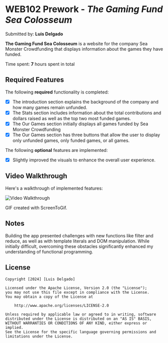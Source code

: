 # WEB102 Prework - *The Gaming Fund Sea Colosseum*

Submitted by: **Luis Delgado**

**The Gaming Fund Sea Colosseum** is a website for the company Sea Monster Crowdfunding that displays information about the games they have funded.

Time spent: **7** hours spent in total

## Required Features

The following **required** functionality is completed:

* [X] The introduction section explains the background of the company and how many games remain unfunded.
* [X] The Stats section includes information about the total contributions and dollars raised as well as the top two most funded games.
* [X] The Our Games section initially displays all games funded by Sea Monster Crowdfunding
* [X] The Our Games section has three buttons that allow the user to display only unfunded games, only funded games, or all games.

The following **optional** features are implemented:

* [X] Slightly improved the visuals to enhance the overall user experience.

## Video Walkthrough

Here's a walkthrough of implemented features:

<img src='https://i.imgur.com/qwdUNKR.gif' title='Video Walkthrough' width='' alt='Video Walkthrough' />


<!-- Replace this with whatever GIF tool you used! -->
GIF created with ScreenToGif.
<!-- Recommended tools:
[Kap](https://getkap.co/) for macOS
[ScreenToGif](https://www.screentogif.com/) for Windows
[peek](https://github.com/phw/peek) for Linux. -->

## Notes

Building the app presented challenges with new functions like filter and reduce, as well as with template literals and DOM manipulation. While initially difficult, overcoming these obstacles significantly enhanced my understanding of functional programming.

## License

    Copyright [2024] [Luis Delgado]

    Licensed under the Apache License, Version 2.0 (the "License");
    you may not use this file except in compliance with the License.
    You may obtain a copy of the License at

        http://www.apache.org/licenses/LICENSE-2.0

    Unless required by applicable law or agreed to in writing, software
    distributed under the License is distributed on an "AS IS" BASIS,
    WITHOUT WARRANTIES OR CONDITIONS OF ANY KIND, either express or implied.
    See the License for the specific language governing permissions and
    limitations under the License.
